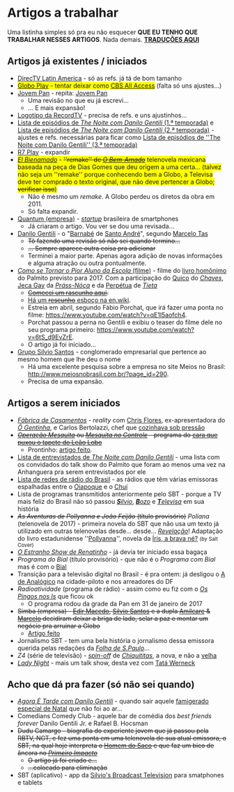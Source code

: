 # Artigos a trabalhar

Uma listinha simples só pra eu não esquecer __QUE EU TENHO QUE TRABALHAR NESSES ARTIGOS__. Nada demais. __[TRADUÇÕES AQUI](https://pt.wikipedia.org/wiki/Usuário:Gabriel_dos_Santos/Traduções)__

## Artigos já existentes / iniciados
* [DirecTV Latin America](https://pt.wikipedia.org/wiki/DirecTV_Latin_America) - só as refs. já tá de bom tamanho
* <span style="background-color: #ff0;">[Globo Play](https://pt.wikipedia.org/wiki/Globo_Play) - tentar deixar como [CBS All Access](https://en.wikipedia.org/wiki/CBS_All_Access)</span> (falta só uns ajustes...)
* [Jovem Pan](https://pt.wikipedia.org/wiki/Jovem_Pan) - repita: [Jovem Pan](https://pt.wikipedia.org/wiki/Jovem_Pan) 
    * Uma revisão no que eu já escrevi...
    * ... E mais expansão!
* [Logotipo da RecordTV](https://pt.wikipedia.org/wiki/Logotipo_da_RecordTV) - precisa de refs. e uns ajustinhos...
* [Lista de episódios de _The Noite com Danilo Gentili_ (1.ª temporada)](https://pt.wikipedia.org/wiki/Lista_de_epis%C3%B3dios_de_The_Noite_com_Danilo_Gentili_(1.%C2%AA_temporada)) e [Lista de episódios de _The Noite com Danilo Gentili_ (2.ª temporada)](https://pt.wikipedia.org/wiki/Lista_de_epis%C3%B3dios_de_The_Noite_com_Danilo_Gentili_(2.%C2%AA_temporada)) - ajustes e refs. necessárias para ficar como [Lista de episódios de ''The Noite com Danilo Gentili'' (3.ª temporada)](https://pt.wikipedia.org/wiki/Lista_de_epis%C3%B3dios_de_The_Noite_com_Danilo_Gentili_(3.%C2%AA_temporada))
* [R7 Play](https://pt.wikipedia.org/wiki/R7_Play) - expandir
* <span style="background-color: #ff0;">_[El Bienamado](https://pt.wikipedia.org/wiki/El_Bienamado)_ - <del>''remake'' de _[O Bem-Amado](https://pt.wikipedia.org/wiki/O_Bem-Amado_(telenovela))_</del> telenovela mexicana baseada na peça de Dias Gomes que deu origem a uma certa... (talvez não seja um ''remake'' porque conhecendo bem a Globo, a Televisa deve ter comprado o texto original, que não deve pertencer a Globo; <del>verificar isso</del>)</span>
    * Não é mesmo um _remake_. A Globo perdeu os diretos da obra em 2011.
    * Só falta expandir.
* [Quantum (empresa)](https://pt.wikipedia.org/wiki/Quantum_(empresa)) - _[startup](https://pt.wikipedia.org/wiki/Startup)_ brasileira de smartphones
    * Já criaram o artigo. Vou ver se dou uma revisada...
* [Danilo Gentili](https://pt.wikipedia.org/wiki/Danilo_Gentili) - o "[Barnabé](https://pt.wiktionary.org/wiki/barnab%C3%A9) de [Santo André](https://pt.wikipedia.org/wiki/Santo_Andr%C3%A9_(S%C3%A3o_Paulo))", segundo [Marcelo Tas](https://pt.wikipedia.org/wiki/Marcelo_Tas)
    * <del>Tô fazendo uma revisão só não sei quando termino...</del>
    * <del>... Sempre aparece outra coisa pra adicionar</del>
    * Terminei a maior parte. Apenas agora adição de novas informações e alguma atração ou outra pontualmente.
* [_Como se Tornar o Pior Aluno da Escola_ (filme)](https://pt.wikipedia.org/wiki/Como_se_Tornar_o_Pior_Aluno_da_Escola_(filme)) - filme do [livro homônimo](https://pt.wikipedia.org/wiki/Como_se_Tornar_o_Pior_Aluno_da_Escola) do Palmito previsto para 2017. Com a participação do [Quico](https://pt.wikipedia.org/wiki/Carlos_Villagr%C3%A1n) do _[Chaves](https://pt.wikipedia.org/wiki/El_Chavo_del_Ocho)_, [Jeca Gay](https://pt.wikipedia.org/wiki/Moacyr_Franco) da _[Práss-Nóça](https://pt.wikipedia.org/wiki/A_Pra%C3%A7a_%C3%89_Nossa)_ e da [Perpétua](https://pt.wikipedia.org/wiki/Joana_Fomm) de _[Tieta](https://pt.wikipedia.org/wiki/Tieta_(telenovela))_
    * <del>[Comecei um <del>rascunho</del> aqui](https://pt.wikipedia.org/wiki/Usu%C3%A1rio:Gabriel_dos_Santos/Testes_3).</del>
    * [Há um <del>rescunho</del> esboço na en.wiki](https://en.wikipedia.org/wiki/Como_se_Tornar_o_Pior_Aluno_da_Escola).
    * Estreia em abril, segundo Fábio Porchat, que irá fazer uma ponta no filme: https://www.youtube.com/watch?v=qE1l5aofch4.
    * Porchat passou a perna no Gentili e exibiu o teaser do filme dele no seu programa primeiro: https://www.youtube.com/watch?v=6tS_d9EvZrE.
    * O artigo já foi iniciado...
* [Grupo Silvio Santos](https://pt.wikipedia.org/wiki/Grupo_Silvio_Santos) - conglomerado empresarial que pertence ao mesmo homem que lhe deu o nome
    * Há uma excelente pesquisa sobre a empresa no site Meios no Brasil: http://www.meiosnobrasil.com.br/?page_id=290.
    * Precisa de uma expansão.

## Artigos a serem iniciados
* _[Fábrica de Casamentos](https://pt.wikipedia.org/wiki/F%C3%A1brica_de_Casamentos)_ - _reality_ com [Chris Flores](https://pt.wikipedia.org/wiki/Chris_Flores), ex-apresentadora do _[Ô Gentinha](https://pt.wikipedia.org/wiki/Hoje_em_Dia)_, e Carlos Bertolazzi, chef que [cozinhava sob pressão](https://pt.wikipedia.org/wiki/Hell%27s_Kitchen:_Cozinha_sob_Press%C3%A3o)
* <del>_[Operação Mesquita](https://pt.wikipedia.org/wiki/Opera%C3%A7%C3%A3o_Mesquita)_ ou _[Mesquita no Controle](https://pt.wikipedia.org/wiki/Mesquita_no_Controle)_ - programa do [cara que puxou o tapete do Leão Lobo](https://pt.wikipedia.org/wiki/Ot%C3%A1vio_Mesquita)</del>
    * Prontinho: [artigo feito](https://pt.wikipedia.org/wiki/Opera%C3%A7%C3%A3o_Mesquita).
* [Lista de entrevistados de _The Noite com Danilo Gentili_](https://pt.wikipedia.org/wiki/Usu%C3%A1rio:Gabriel_dos_Santos/Testes) - uma lista com os convidados do talk show do Palmito que foram ao menos uma vez na Anhanguera pra serem entrevistados por ele
* [Lista de redes de rádio do Brasil](https://pt.wikipedia.org/wiki/Usu%C3%A1rio:Gabriel_dos_Santos/Testes_1) - as rádios que têm várias emissoras espalhadas entre o [Oiapoque](https://pt.wikipedia.org/wiki/Oiapoque) e o [Chuí](https://pt.wikipedia.org/wiki/Chu%C3%AD)
* Lista de programas transmitidos anteriormente pelo SBT - porque a TV mais feliz do Brasil não só passou [_<b>S</b>ilvio_](https://pt.wikipedia.org/wiki/Silvio_Santos), [_<b>B</b>ozo_](https://pt.wikipedia.org/wiki/Bozo) e [_<b>T</b>elevisa_](https://pt.wikipedia.org/wiki/Televisa) em sua história
* <del>_As Aventuras de Pollyanna e João Feijão_ (título provisório)</del> _Poliana_ (telenovela de 2017) - primeira novela do SBT que não usa um texto já utilizado em outras telenovelas desde... desde... _[Revelação](https://pt.wikipedia.org/wiki/Revela%C3%A7%C3%A3o_(telenovela))_! Adaptação do livro estadunidense ''[Pollyanna](https://pt.wikipedia.org/wiki/Pollyanna)'', novela da [Íris, a brava né?](https://pt.wikipedia.org/wiki/%C3%8Dris_Abravanel) <small>(by Salt Cover)</small>
* _[O Estranho Show de Renatinho](https://pt.wikipedia.org/wiki/O_Estranho_Show_de_Renatinho)_ - já devia ter iniciado essa bagaça
* _Programa do Bial_ (título provisório) - que não é o _Programa com Bial_ mas é com o [Bial](https://pt.wikipedia.org/wiki/Pedro_Bial)
* Transição para a televisão digital no Brasil - é pra ontem: já desligou o [A de Analógico](https://pt.wikipedia.org/wiki/Ficheiro:Anal%C3%B3gico_logo.svg) na cidade-piloto e nos arreadores do DF
* _Radioatividade_ (programa de rádio) - assim como eu fiz com o _[Os Pingos nos Is](https://pt.wikipedia.org/wiki/Os_Pingos_nos_Is)_ que ficou ok
    * O programa rodou da grade da Pan em 31 de janeiro de 2017
* <del>Simba (empresa) - [Edir Macedo](https://pt.wikipedia.org/wiki/Edir_Macedo), [Silvio Santos](https://pt.wikipedia.org/wiki/Silvio_Santos) e a dupla [Amilcare](https://pt.wikipedia.org/wiki/Amilcare_Dallevo_Jr.) & [Marcelo](https://pt.wikipedia.org/wiki/Marcelo_de_Carvalho) decidiram deixar a briga de lado, selar a paz e montar um negócio pra arruinar a Globo</del>
    * [Artigo feito](https://pt.wikipedia.org/wiki/Simba_Content)
* Jornalismo SBT - tem uma bela história o jornalismo dessa emissora querida pelas redações da _[Folha de S.Paulo](https://pt.wikipedia.org/wiki/Folha_de_S.Paulo)_...
* _Z4_ (série de televisão) - _[spin-off](https://pt.wikipedia.org/wiki/Spin-off)_ de 
_[Chiquititas](https://pt.wikipedia.org/wiki/Chiquititas_(2013))_, a nova, e não a [velha](https://pt.wikipedia.org/wiki/Chiquititas_(1997))
* _[Lady Night](https://pt.wikipedia.org/wiki/Lady_Night)_ - mais um talk show, desta vez com [Tatá Werneck](https://pt.wikipedia.org/wiki/Tat%C3%A1_Werneck)

## Acho que dá pra fazer (só não sei quando)
* _[Agora É Tarde com Danilo Gentili](https://pt.wikipedia.org/wiki/Agora_%C3%89_Tarde_com_Danilo_Gentili)_ - quando sair aquele [famigerado especial de Natal](https://pt.wikipedia.org/wiki/Agora_%C3%89_Tarde#Veto_do_especial_de_Natal) que não foi ao ar...
* Comedians Comedy Club - aquele bar de comédia dos _best friends forever_ Danilo Gentili Jr. e Rafael B. Hocsman
* <del>Dudu Camargo - biografia do experiente jovem que já passou pela RBTV, NGT, e fez uma ponta em uma telenovela de sua atual emissora, o SBT, na qual hoje interpreta o [Homem do Saco](https://pt.wikipedia.org/wiki/Fofocalizando#Elenco) e que faz um bico de âncora no _[Primeiro Impacto](https://pt.wikipedia.org/wiki/Primeiro_Impacto)_</del>
    * <del>O artigo já foi criado e...</del>
    * <del>...colocado para eliminação</del>
* SBT (aplicativo) - app da [Silvio's Broadcast Television](https://pt.wikipedia.org/wiki/Sistema_Brasileiro_de_Televis%C3%A3o) para smatphones e tablets

